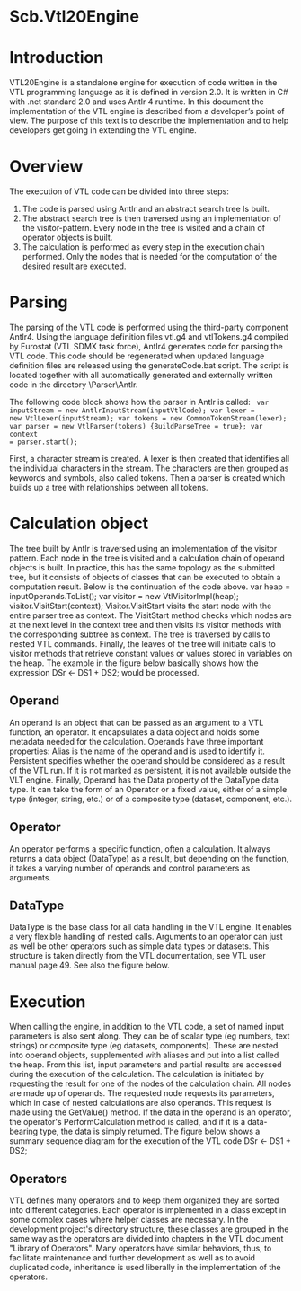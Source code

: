 # Scb.Vtl20Engine
# Introduction
VTL20Engine is a standalone engine for execution of code written in the VTL programming language as it is defined in version 2.0. It is written in C# with .net standard 2.0 and uses Antlr 4 runtime. In this document the implementation of the VTL engine is described from a developer’s point of view. The purpose of this text is to describe the implementation and to help developers get going in extending the VTL engine.

# Overview
The execution of VTL code can be divided into three steps:
1)	The code is parsed using Antlr and an abstract search tree Is built.
2)	The abstract search tree is then traversed using an implementation of the visitor-pattern. Every node in the tree is visited and a chain of operator objects is built.
3)	The calculation is performed as every step in the execution chain performed. Only the nodes that is needed for the computation of the desired result are executed.

# Parsing

The parsing of the VTL code is performed using the third-party component Antlr4. Using the language definition files vtl.g4 and vtlTokens.g4 compiled by Eurostat (VTL SDMX task force), Antlr4 generates code for parsing the VTL code. This code should be regenerated when updated language definition files are released using the generateCode.bat script. The script is located together with all automatically generated and externally written code in the directory \Parser\Antlr.

The following code block shows how the parser in Antlr is called:
<code>
            var inputStream = new AntlrInputStream(inputVtlCode);
            var lexer = new VtlLexer(inputStream);
            var tokens = new CommonTokenStream(lexer);
            var parser = new VtlParser(tokens) {BuildParseTree = true};
            var context = parser.start();
</code>

First, a character stream is created. A lexer is then created that identifies all the individual characters in the stream. The characters are then grouped as keywords and symbols, also called tokens. Then a parser is created which builds up a tree with relationships between all tokens.

# Calculation object
The tree built by Antlr is traversed using an implementation of the visitor pattern. Each node in the tree is visited and a calculation chain of operand objects is built. In practice, this has the same topology as the submitted tree, but it consists of objects of classes that can be executed to obtain a computation result. Below is the continuation of the code above.
            var heap = inputOperands.ToList();
            var visitor = new VtlVisitorImpl(heap);
            visitor.VisitStart(context);
Visitor.VisitStart visits the start node with the entire parser tree as context. The VisitStart method checks which nodes are at the next level in the context tree and then visits its visitor methods with the corresponding subtree as context. The tree is traversed by calls to nested VTL commands. Finally, the leaves of the tree will initiate calls to visitor methods that retrieve constant values or values stored in variables on the heap. The example in the figure below basically shows how the expression DSr <- DS1 + DS2; would be processed.

## Operand
An operand is an object that can be passed as an argument to a VTL function, an operator. It encapsulates a data object and holds some metadata needed for the calculation. Operands have three important properties: Alias is the name of the operand and is used to identify it. Persistent specifies whether the operand should be considered as a result of the VTL run. If it is not marked as persistent, it is not available outside the VLT engine. Finally, Operand has the Data property of the DataType data type. It can take the form of an Operator or a fixed value, either of a simple type (integer, string, etc.) or of a composite type (dataset, component, etc.).

## Operator
An operator performs a specific function, often a calculation. It always returns a data object (DataType) as a result, but depending on the function, it takes a varying number of operands and control parameters as arguments.

## DataType
DataType is the base class for all data handling in the VTL engine. It enables a very flexible handling of nested calls. Arguments to an operator can just as well be other operators such as simple data types or datasets. This structure is taken directly from the VTL documentation, see VTL user manual page 49. See also the figure below.

# Execution
When calling the engine, in addition to the VTL code, a set of named input parameters is also sent along. They can be of scalar type (eg numbers, text strings) or composite type (eg datasets, components). These are nested into operand objects, supplemented with aliases and put into a list called the heap. From this list, input parameters and partial results are accessed during the execution of the calculation.
The calculation is initiated by requesting the result for one of the nodes of the calculation chain. All nodes are made up of operands. The requested node requests its parameters, which in case of nested calculations are also operands. This request is made using the GetValue() method. If the data in the operand is an operator, the operator's PerformCalculation method is called, and if it is a data-bearing type, the data is simply returned. The figure below shows a summary sequence diagram for the execution of the VTL code DSr <- DS1 + DS2; 

## Operators
VTL defines many operators and to keep them organized they are sorted into different categories. Each operator is implemented in a class except in some complex cases where helper classes are necessary. In the development project's directory structure, these classes are grouped in the same way as the operators are divided into chapters in the VTL document "Library of Operators". Many operators have similar behaviors, thus, to facilitate maintenance and further development as well as to avoid duplicated code, inheritance is used liberally in the implementation of the operators.
